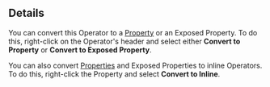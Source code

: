 ## Details

You can convert this Operator to a [Property](../Properties.md) or an Exposed Property. To do this, right-click on the Operator's header and select either **Convert to Property** or **Convert to Exposed Property**.

You can also convert [Properties](../Properties.md) and Exposed Properties to inline Operators. To do this, right-click the Property and select **Convert to Inline**.
